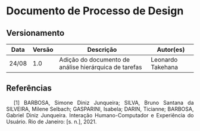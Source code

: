 # Documento de Processo de Design

## Versionamento
|Data|Versão|Descrição|Autor(es)
|--|--|--|--|
|24/08|1.0|Adição do documento de análise hierárquica de tarefas|Leonardo Takehana| 


## Referências 

<p style="text-align: justify; text-indent: 20px"> [1] BARBOSA, Simone Diniz Junqueira; SILVA, Bruno Santana da SILVEIRA, Milene Selbach; GASPARINI, Isabela; DARIN, Ticianne; BARBOSA, Gabriel Diniz Junqueira. Interação Humano-Computador e Experiência do Usuário. Rio de Janeiro: [s. n.], 2021.</p>
